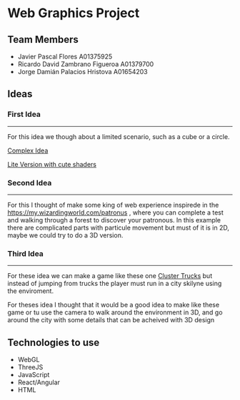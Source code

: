 # Web Graphics Project

## Team Members
* Javier Pascal Flores A01375925
* Ricardo David Zambrano Figueroa A01379700
* Jorge Damián Palacios Hristova A01654203
## Ideas

### First Idea
---

For this idea we though about a limited scenario, such as a cube or a circle.

[Complex Idea](https://threejs.org/examples/#webgl_animation_keyframes)

[Lite Version with cute shaders](https://threejs-journey.xyz/)

### Second Idea
---

For this I thought of make some king of web experience inspirede in the https://my.wizardingworld.com/patronus , where you can complete a test and walking through a forest to discover your patronous. In this example there are complicated parts with particule movement but must of it is in 2D, maybe we could try to do a 3D version. 


### Third Idea
---

For these idea we can make a game like these one [Cluster Trucks](https://www.youtube.com/watch?v=MFPVK_XGzbg)
but instead of jumping from trucks the player must run in a city skilyne using the enviroment.  

For theses idea I thought that it would be a good idea to make like these game or tu use the camera to walk around the environment in 3D, and go around the city with some details that can be acheived  with 3D design 

## Technologies to use
* WebGL
* ThreeJS 
* JavaScript 
* React/Angular 
* HTML


